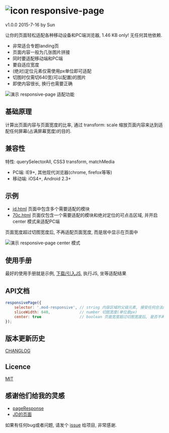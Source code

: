# ![icon](http://ufologist.github.io/responsive-page/icon.png) responsive-page
v1.0.0 2015-7-16 by Sun

让你的页面轻松适配各种移动设备和PC端浏览器, 1.46 KB only! 无任何其他依赖.

* 非常适合专题landing页
* 页面内容一般为几张图片拼接
* 同时要适配移动端和PC端
* 要自适应宽度
* (绝对)定位元素仅需使用px单位即可适配
* 切图时仅需切640宽(可以配置)的图片
* 即使内容很长, 换行也需要正确

![演示 responsive-page 适配功能](http://ufologist.github.io/responsive-page/responsive-page.gif)

## 基础原理
计算出页面内容与页面宽度的比率, 通过 transform: scale 缩放页面内容来达到适配任何屏幕(占满屏幕宽度)的目的.

## 兼容性
特性: querySelectorAll, CSS3 transform, matchMedia
*   PC端: IE9+, 其他现代浏览器(chrome, firefox等等)
* 移动端: iOS4+, Android 2.3+

## 示例
* [jd.html](http://ufologist.github.io/responsive-page/demo/jd.html) 页面中包含多个需要适配的模块
* [70c.html](http://ufologist.github.io/responsive-page/demo/70c.html) 页面仅包含一个需要适配的模块和绝对定位的可点击区域, 并开启 center 模式来适配PC端

页面宽度超过切图宽度后, 不再适配页面宽度, 而是居中显示在页面中

![演示 responsive-page center 模式](http://ufologist.github.io/responsive-page/responsive-page-center.png)

## 使用手册
最好的使用手册就是示例, [下载/引入JS](https://github.com/ufologist/responsive-page/raw/master/responsive-page.min.js), 执行JS, 坐等适配结果

## API文档
```javascript
responsivePage({
    selector: '.mod-responsive', // string 内容区域的父级元素, 接受任何合法的CSS选择器
    sliceWidth: 640,             // number 切图宽度(单位是px)
    center: true                 // boolean 页面宽度超过切图宽度后, 是否不再适配宽度居中显示在页面中
});
```

## 版本更新历史
[CHANGLOG](CHANGLOG.md)

## Licence
[MIT](https://github.com/ufologist/responsive-page/blob/master/LICENSE)

## 感谢他们给我的灵感
* [pageResponse](https://github.com/peunzhang/pageResponse)
* [JD的页面](http://sale.jd.com/m/act/LZkDEwunm53ilyrR.html)

如果有任何bug或者问题, 请发个 [issue](https://github.com/ufologist/responsive-page/issues) 给项目, 非常感谢.
